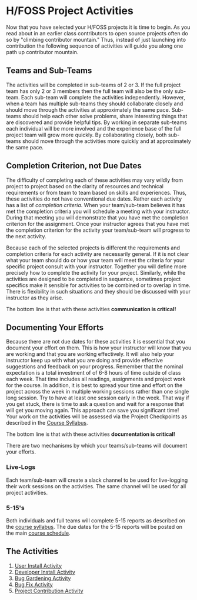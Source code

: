 # H/FOSS Project Activities

Now that you have selected your H/FOSS projects it is time to begin. As you read about in an earlier class contributors to open source projects often do so by "climbing contributor mountain."  Thus, instead of just launching into contribution the following sequence of activities will guide you along one path up contributor mountain.  

## Teams and Sub-Teams

The activities will be completed in sub-teams of 2 or 3. If the full project team has only 2 or 3 members then the full team will also be the only sub-team. Each sub-team will complete the activities independently. However, when a team has multiple sub-teams they should collaborate closely and should move through the activities at approximately the same pace. Sub-teams should help each other solve problems, share interesting things that are discovered and provide helpful tips. By working in separate sub-teams each individual will be more involved and the experience base of the full project team will grow more quickly. By collaborating closely, both sub-teams should move through the activities more quickly and at approximately the same pace.

## Completion Criterion, not Due Dates

The difficulty of completing each of these activities may vary wildly from project to project based on the clarity of resources and technical requirements or from team to team based on skills and experiences.  Thus, these activities do not have conventional due dates.  Rather each activity has a list of _completion criteria_.  When your team/sub-team believes it has met the completion criteria you will schedule a meeting with your instructor. During that meeting you will demonstrate that you have met the completion criterion for the assignment. Once your instructor agrees that you have met the completion criterion for the activity your team/sub-team will progress to the next activity.  

Because each of the selected projects is different the requirements and completion criteria for each activity are necessarily general.  If it is not clear what your team should do or how your team will meet the criteria for your specific project consult with your instructor. Together you will define more precisely how to complete the activity for your project. Similarly, while the activities are designed to be completed in sequence, sometimes project specifics make it sensible for activities to be combined or to overlap in time. There is flexibility in such situations and they should be discussed with your instructor as they arise.

The bottom line is that with these activities __communication is critical!__

## Documenting Your Efforts

Because there are not due dates for these activities it is essential that you document your effort on them.  This is how your instructor will know that you are working and that you are working effectively.  It will also help your instructor keep up with what you are doing and provide effective suggestions and feedback on your progress.  Remember that the nominal expectation is a total investment of of 6-8 hours of time outside of class each week.  That time includes all readings, assignments and project work for the course. In addition, it is best to spread your time and effort on the project across the week in multiple working sessions rather than one single long session. Try to have at least one session early in the week. That way if you get stuck, there is time to ask a question and wait for a response that will get you moving again. This approach can save you significant time! Your work on the activities will be assessed via the Project Checkpoints as described in the [Course Syllabus](syllabus.md).

The bottom line is that with these activities __documentation is critical!__

There are two mechanisms by which your teams/sub-teams will document your efforts.

### Live-Logs

Each team/sub-team will create a slack channel to be used for live-logging their work sessions on the activities.  The same channel will be used for all project activities.

### 5-15's

Both individuals and full teams will complete 5-15 reports as described on the [course syllabus](syllabus.md).  The due dates for the 5-15 reports will be posted on the main [course schedule](index.md).

## The Activities

1. [User Install Activity](projUserInstall.md)
1. [Developer Install Activity](projDevInstall.md)
1. [Bug Gardening Activity](projBugGardening.md)
1. [Bug Fix Activity](projBugFix.md)
1. [Project Contribution Activity](projContrib.md)
